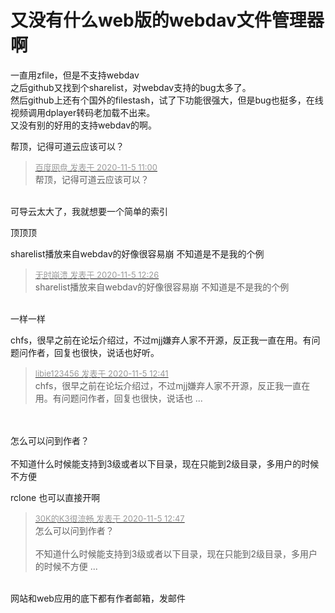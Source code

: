 # 又没有什么web版的webdav文件管理器啊


一直用zfile，但是不支持webdav<br />
之后github又找到个sharelist，对webdav支持的bug太多了。<br />
然后github上还有个国外的filestash，试了下功能很强大，但是bug也挺多，在线视频调用dplayer转码老加载不出来。<br />
又没有别的好用的支持webdav的啊。

帮顶，记得可道云应该可以？

<div class="quote"><blockquote><font size="2"><a href="https://www.hostloc.com/forum.php?mod=redirect&amp;goto=findpost&amp;pid=9405587&amp;ptid=762698" target="_blank"><font color="#999999">百度网盘 发表于 2020-11-5 11:00</font></a></font><br />
帮顶，记得可道云应该可以？</blockquote></div><br />
可导云太大了，我就想要一个简单的索引

顶顶顶

sharelist播放来自webdav的好像很容易崩 不知道是不是我的个例

<div class="quote"><blockquote><font size="2"><a href="https://www.hostloc.com/forum.php?mod=redirect&amp;goto=findpost&amp;pid=9406023&amp;ptid=762698" target="_blank"><font color="#999999">无时崩溃 发表于 2020-11-5 12:26</font></a></font><br />
sharelist播放来自webdav的好像很容易崩 不知道是不是我的个例</blockquote></div><br />
一样一样

chfs，很早之前在论坛介绍过，不过mjj嫌弃人家不开源，反正我一直在用。有问题问作者，回复也很快，说话也好听。

<div class="quote"><blockquote><font size="2"><a href="https://www.hostloc.com/forum.php?mod=redirect&amp;goto=findpost&amp;pid=9406072&amp;ptid=762698" target="_blank"><font color="#999999">libie123456 发表于 2020-11-5 12:41</font></a></font><br />
chfs，很早之前在论坛介绍过，不过mjj嫌弃人家不开源，反正我一直在用。有问题问作者，回复也很快，说话也 ...</blockquote></div><br />
<br />
怎么可以问到作者？<br />
<br />
不知道什么时候能支持到3级或者以下目录，现在只能到2级目录，多用户的时候不方便

rclone 也可以直接开啊

<div class="quote"><blockquote><font size="2"><a href="https://www.hostloc.com/forum.php?mod=redirect&amp;goto=findpost&amp;pid=9406093&amp;ptid=762698" target="_blank"><font color="#999999">30K的K3很流畅 发表于 2020-11-5 12:47</font></a></font><br />
怎么可以问到作者？<br />
<br />
不知道什么时候能支持到3级或者以下目录，现在只能到2级目录，多用户的时候不方便 ...</blockquote></div><br />
网站和web应用的底下都有作者邮箱，发邮件
